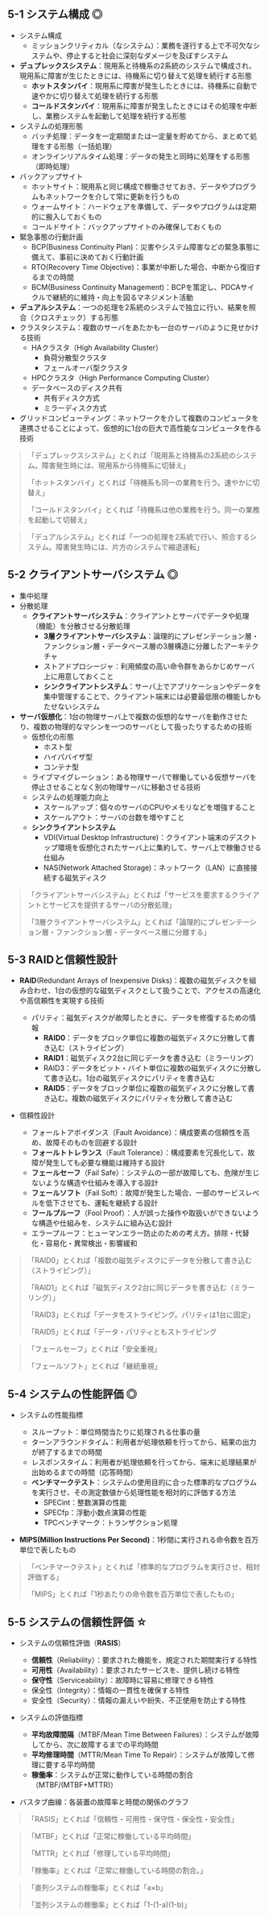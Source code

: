 ## 5-1 システム構成 ◎
- システム構成
  - ミッションクリティカル（なシステム）：業務を遂行する上で不可欠なシステムや、停止すると社会に深刻なダメージを及ぼすシステム
- **デュプレックスシステム**：現用系と待機系の2系統のシステムで構成され、現用系に障害が生じたときには、待機系に切り替えて処理を続行する形態
  - **ホットスタンバイ**：現用系に障害が発生したときには、待機系に自動で速やかに切り替えて処理を続行する形態
  - **コールドスタンバイ**：現用系に障害が発生したときにはその処理を中断し、業務システムを起動して処理を続行する形態
- システムの処理形態
  - バッチ処理：データを一定期間または一定量を貯めてから、まとめて処理をする形態（一括処理）
  - オンラインリアルタイム処理：データの発生と同時に処理をする形態（即時処理）
- バックアップサイト
  - ホットサイト：現用系と同じ構成で稼働させておき、データやプログラムもネットワークを介して常に更新を行うもの
  - ウォームサイト：ハードウェアを準備して、データやプログラムは定期的に搬入しておくもの
  - コールドサイト：バックアップサイトのみ確保しておくもの
- 緊急事態の行動計画
  - BCP(Business Continuity Plan)：災害やシステム障害などの緊急事態に備えて、事前に決めておく行動計画
  - RTO(Recovery Time Objective)：事業が中断した場合、中断から復旧するまでの時間
  - BCM(Business Continuity Management)：BCPを策定し、PDCAサイクルで継続的に維持・向上を図るマネジメント活動  
- **デュアルシステム**：一つの処理を2系統のシステムで独立に行い、結果を照合（クロスチェック）する形態
- クラスタシステム：複数のサーバをあたかも一台のサーバのように見せかける技術
  - HAクラスタ（High Availability Cluster）
    - 負荷分散型クラスタ
    - フェールオーバ型クラスタ
  - HPCクラスタ（High Performance Computing Cluster）
  - データベースのディスク共有
    - 共有ディスク方式
    - ミラーディスク方式
- グリッドコンピューティング：ネットワークを介して複数のコンピュータを連携させることによって、仮想的に1台の巨大で高性能なコンピュータを作る技術


> 「デュプレックスシステム」とくれば「現用系と待機系の2系統のシステム。障害発生時には、現用系から待機系に切替え」
> 
> 「ホットスタンバイ」とくれば「待機系も同一の業務を行う。速やかに切替え」
> 
> 「コールドスタンバイ」とくれば「待機系は他の業務を行う。同一の業務を起動して切替え」


> 「デュアルシステム」とくれば「一つの処理を2系統で行い、照合するシステム。障害発生時には、片方のシステムで縮退運転」


## 5-2 クライアントサーバシステム ◎
- 集中処理
- 分散処理
  - **クライアントサーバシステム**：クライアントとサーバでデータや処理（機能）を分散させる分散処理
    - **3層クライアントサーバシステム**：論理的にプレゼンテーション層・ファンクション層・データベース層の3層構造に分離したアーキテクチャ
    - ストアドプロシージャ：利用頻度の高い命令群をあらかじめサーバ上に用意しておくこと
    - **シンクライアントシステム**：サーバ上でアプリケーションやデータを集中管理することで、クライアント端末には必要最低限の機能しかもたせないシステム
- **サーバ仮想化**：1台の物理サーバ上で複数の仮想的なサーバを動作させたり、複数の物理的なマシンを一つのサーバとして扱ったりするための技術
  - 仮想化の形態
    - ホスト型
    - ハイパバイザ型
    - コンテナ型
  - ライブマイグレーション：ある物理サーバで稼働している仮想サーバを停止させることなく別の物理サーバに移動させる技術
  - システムの処理能力向上
    - スケールアップ：個々のサーバのCPUやメモリなどを増強すること
    - スケールアウト：サーバの台数を増やすこと
  - **シンクライアントシステム**
    - VDI(Virtual Desktop Infrastructure)：クライアント端末のデスクトップ環境を仮想化されたサーバ上に集約して、サーバ上で稼働させる仕組み
    - NAS(Network Attached Storage)：ネットワーク（LAN）に直接接続する磁気ディスク

> 「クライアントサーバシステム」とくれば「サービスを要求するクライアントとサービスを提供するサーバの分散処理」
> 
> 「3層クライアントサーバシステム」とくれば「論理的にプレゼンテーション層・ファンクション層・データベース層に分離する」


## 5-3 RAIDと信頼性設計
- **RAID**(Redundant Arrays of Inexpensive Disks)：複数の磁気ディスクを組み合わせ、1台の仮想的な磁気ディスクとして扱うことで、アクセスの高速化や高信頼性を実現する技術
  - パリティ：磁気ディスクが故障したときに、データを修復するための情報
    - **RAID0**：データをブロック単位に複数の磁気ディスクに分散して書き込む（ストライピング）
    - **RAID1**：磁気ディスク2台に同じデータを書き込む（ミラーリング）
    - RAID3：データをビット・バイト単位に複数の磁気ディスクに分散して書き込む。1台の磁気ディスクにパリティを書き込む
    - **RAID5**：データをブロック単位に複数の磁気ディスクに分散して書き込む。複数の磁気ディスクにパリティを分散して書き込む

- 信頼性設計
  - フォールトアボイダンス（Fault Avoidance）：構成要素の信頼性を高め、故障そのものを回避する設計
  - **フォールトトレランス**（Fault Tolerance）：構成要素を冗長化して、故障が発生しても必要な機能は維持する設計
  - **フェールセーフ**（Fail Safe）：システムの一部が故障しても、危険が生じないような構造や仕組みを導入する設計
  - **フェールソフト**（Fail Soft）：故障が発生した場合、一部のサービスレベルを低下させても、運転を継続する設計
  - **フールプルーフ**（Fool Proof）：人が誤った操作や取扱いができないような構造や仕組みを、システムに組み込む設計
  - エラープルーフ：ヒューマンエラー防止のための考え方。排除・代替化・容易化・異常検出・影響緩和

> 「RAID0」とくれば「複数の磁気ディスクにデータを分散して書き込む（ストライピング）」
> 
> 「RAID1」とくれば「磁気ディスク2台に同じデータを書き込む（ミラーリング）」
> 
> 「RAID3」とくれば「データをストライピング。パリティは1台に固定」
> 
> 「RAID5」とくれば「データ・パリティともストライピング

> 「フェールセーフ」とくれば「安全重視」
> 
> 「フェールソフト」とくれば「継続重視」


## 5-4 システムの性能評価 ◎
- システムの性能指標
  - スループット：単位時間当たりに処理される仕事の量
  - ターンアラウンドタイム：利用者が処理依頼を行ってから、結果の出力が終了するまでの時間
  - レスポンスタイム：利用者が処理依頼を行ってから、端末に処理結果が出始めるまでの時間（応答時間）
  - **ベンチマークテスト**：システムの使用目的に合った標準的なプログラムを実行させ、その測定数値から処理性能を相対的に評価する方法
    - SPECint：整数演算の性能
    - SPECfp：浮動小数点演算の性能
    - TPCベンチマーク：トランザクション処理

- **MIPS(Million Instructions Per Second)**：1秒間に実行される命令数を百万単位で表したもの

> 「ベンチマークテスト」とくれば「標準的なプログラムを実行させ、相対評価する」
> 
> 「MIPS」とくれば「1秒あたりの命令数を百万単位で表したもの」


## 5-5 システムの信頼性評価 ☆
- システムの信頼性評価（**RASIS**）
  - **信頼性**（Reliability）：要求された機能を、規定された期間実行する特性
  - **可用性**（Availability）：要求されたサービスを、提供し続ける特性
  - **保守性**（Serviceability）：故障時に容易に修理できる特性
  - 保全性（Integrity）：情報の一貫性を確保する特性
  - 安全性（Security）：情報の漏えいや紛失、不正使用を防止する特性

- システムの評価指標
  - **平均故障間隔**（MTBF/Mean Time Between Failures）：システムが故障してから、次に故障するまでの平均時間
  - **平均修理時間**（MTTR/Mean Time To Repair）：システムが故障して修理に要する平均時間
  - **稼働率**：システムが正常に動作している時間の割合（MTBF/(MTBF+MTTR)）

- バスタブ曲線：各装置の故障率と時間の関係のグラフ


> 「RASIS」とくれば「信頼性・可用性・保守性・保全性・安全性」

> 「MTBF」とくれば「正常に稼働している平均時間」
> 
> 「MTTR」とくれば「修理している平均時間」
> 
> 「稼働率」とくれば「正常に稼働している時間の割合。」

> 「直列システムの稼働率」とくれば「a×b」
> 
> 「並列システムの稼働率」とくれば「1-(1-a)(1-b)」
